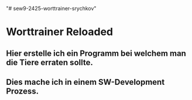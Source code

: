 "# sew9-2425-worttrainer-srychkov"

# Worttrainer Reloaded

## Hier erstelle ich ein Programm bei welchem man die Tiere erraten sollte.

## Dies mache ich in einem SW-Development Prozess.
